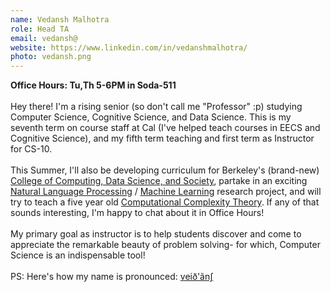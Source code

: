 ```yaml
---
name: Vedansh Malhotra
role: Head TA
email: vedansh@
website: https://www.linkedin.com/in/vedanshmalhotra/
photo: vedansh.png
---
```

**Office Hours: Tu,Th 5-6PM in Soda-511**\
\
Hey there! I'm a rising senior (so don't call me "Professor" :p) studying Computer Science, Cognitive Science, and Data Science. This is my seventh term on course staff at Cal (I've helped teach courses in EECS and Cognitive Science), and my fifth term teaching and first term as Instructor for CS-10.\
\
This Summer, I'll also be developing curriculum for Berkeley's (brand-new) [College of Computing, Data Science, and Society](https://data.berkeley.edu/), partake in an exciting [Natural Language Processing](https://www.ibm.com/topics/natural-language-processing) / [Machine Learning](https://www.ibm.com/topics/machine-learning) research project, and will try to teach a five year old [Computational Complexity Theory](https://www.seh.ox.ac.uk/blog/an-introduction-to-research-in-computational-complexity-theory). If any of that sounds interesting, I'm happy to chat about it in Office Hours!\
\
My primary goal as instructor is to help students discover and come to appreciate the remarkable beauty of problem solving- for which, Computer Science is an indispensable tool!\
\
PS: Here's how my name is pronounced: [veið'ãnʃ](http://ipa-reader.xyz/?text=ve%C9%AA%C3%B0a%CC%83n%CA%83&voice=Joey)
